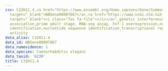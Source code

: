 ```yaml
---
csv: C32H11.4,<a href="https://www.ensembl.org/Homo_sapiens/Gene/Summary?db=core;g=WBGene00007867"
  target="_blank">WBGene00007867</a>,<a href="https://www.ncbi.nlm.nih.gov/pubmed/30894454"
  target="_blank"><i class="fas fa-file"></i></a>",genetic interference,functional
  association,prime adult stage, RNA-seq assay, hsf-1 overexpression,nucleotide sequence
  identification,nucleotide sequence identification,transcriptional regulation,up-regulates
  activity
data_alias: C32H11.4
data_id: WBGene00007867
data_numevidence: 1
data_species: Caenorhabditis elegans
data_taxid: '6239'
title: C32H11.4
---
```

